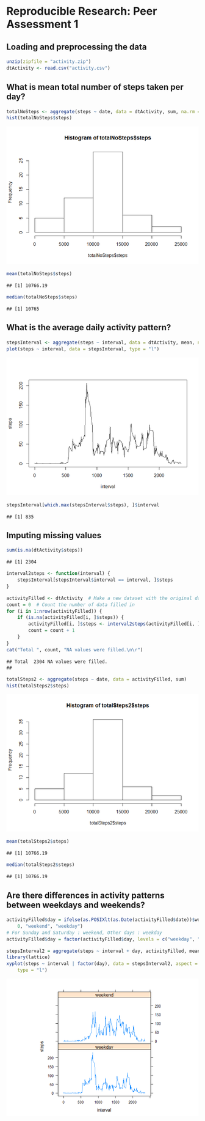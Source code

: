 # Reproducible Research: Peer Assessment 1


## Loading and preprocessing the data

```r
unzip(zipfile = "activity.zip")
dtActivity <- read.csv("activity.csv")
```

## What is mean total number of steps taken per day?

```r
totalNoSteps <- aggregate(steps ~ date, data = dtActivity, sum, na.rm = TRUE)
hist(totalNoSteps$steps)
```

![](PA1_template_files/figure-html/unnamed-chunk-2-1.png) 


```r
mean(totalNoSteps$steps)
```

```
## [1] 10766.19
```



```r
median(totalNoSteps$steps)
```

```
## [1] 10765
```


## What is the average daily activity pattern?

```r
stepsInterval <- aggregate(steps ~ interval, data = dtActivity, mean, na.rm = TRUE)
plot(steps ~ interval, data = stepsInterval, type = "l")
```

![](PA1_template_files/figure-html/unnamed-chunk-5-1.png) 


```r
stepsInterval[which.max(stepsInterval$steps), ]$interval
```

```
## [1] 835
```


## Imputing missing values

```r
sum(is.na(dtActivity$steps))
```

```
## [1] 2304
```


```r
interval2steps <- function(interval) {
    stepsInterval[stepsInterval$interval == interval, ]$steps
}
```


```r
activityFilled <- dtActivity  # Make a new dataset with the original data
count = 0  # Count the number of data filled in
for (i in 1:nrow(activityFilled)) {
    if (is.na(activityFilled[i, ]$steps)) {
        activityFilled[i, ]$steps <- interval2steps(activityFilled[i, ]$interval)
        count = count + 1
    }
}
cat("Total ", count, "NA values were filled.\n\r")
```

```
## Total  2304 NA values were filled.
## 
```


```r
totalSteps2 <- aggregate(steps ~ date, data = activityFilled, sum)
hist(totalSteps2$steps)
```

![](PA1_template_files/figure-html/unnamed-chunk-10-1.png) 


```r
mean(totalSteps2$steps)
```

```
## [1] 10766.19
```


```r
median(totalSteps2$steps)
```

```
## [1] 10766.19
```





## Are there differences in activity patterns between weekdays and weekends?

```r
activityFilled$day = ifelse(as.POSIXlt(as.Date(activityFilled$date))$wday%%6 == 
    0, "weekend", "weekday")
# For Sunday and Saturday : weekend, Other days : weekday
activityFilled$day = factor(activityFilled$day, levels = c("weekday", "weekend"))
```


```r
stepsInterval2 = aggregate(steps ~ interval + day, activityFilled, mean)
library(lattice)
xyplot(steps ~ interval | factor(day), data = stepsInterval2, aspect = 1/2, 
    type = "l")
```

![](PA1_template_files/figure-html/unnamed-chunk-14-1.png) 


